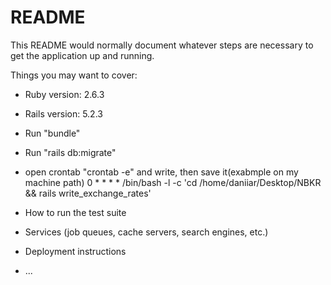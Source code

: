 # README

This README would normally document whatever steps are necessary to get the
application up and running.

Things you may want to cover:

* Ruby version: 2.6.3

* Rails version: 5.2.3

* Run "bundle"

* Run "rails db:migrate"

* open crontab "crontab -e" and write, then save it(exabmple on my machine path)
  0 * * * * /bin/bash -l -c 'cd /home/daniiar/Desktop/NBKR && rails write_exchange_rates'

* How to run the test suite

* Services (job queues, cache servers, search engines, etc.)

* Deployment instructions

* ...
